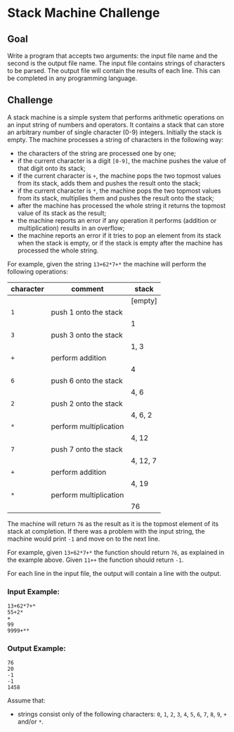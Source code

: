 # Stack Machine Challenge

## Goal

Write a program that accepts two arguments: the input file name and the second is the output file name.
The input file contains strings of characters to be parsed. The output file will contain the results of each line.
This can be completed in any programming language.

## Challenge

A stack machine is a simple system that performs arithmetic operations on an input string of numbers and operators. It contains a stack that can store an arbitrary number of single character (0-9) integers. Initially the stack is empty. The machine processes a string of characters in the following way:

- the characters of the string are processed one by one;
- if the current character is a digit `[0-9]`, the machine pushes the value of that digit onto its stack;
- if the current character is `+`, the machine pops the two topmost values from its stack, adds them and pushes the result onto the stack;
- if the current character is `*`, the machine pops the two topmost values from its stack, multiplies them and pushes the result onto the stack;
- after the machine has processed the whole string it returns the topmost value of its stack as the result;
- the machine reports an error if any operation it performs (addition or multiplication) results in an overflow;
- the machine reports an error if it tries to pop an element from its stack when the stack is empty, or if the stack is empty after the machine has processed the whole string.

For example, given the string `13+62*7+*` the machine will perform the following operations:

 character 	| comment                | stack
 -----------|------------------------|----------
            |                        | [empty]
 `1`        | push 1 onto the stack  |
            |                        | 1
 `3`        | push 3 onto the stack  |
            |                        | 1, 3
 `+`        | perform addition       |
            |                        | 4
 `6`        | push 6 onto the stack  |
            |                        | 4, 6
 `2`        | push 2 onto the stack  |
            |                        | 4, 6, 2
 `*`        | perform multiplication |
            |                        | 4, 12
 `7`        | push 7 onto the stack  |
            |                        | 4, 12, 7
 `+`        | perform addition       |
            |                        | 4, 19
 `*`        | perform multiplication |
            |                        | 76

The machine will return `76` as the result as it is the topmost element of its stack at completion. If there was a problem with the input string, the machine would print `-1` and move on to the next line.

For example, given `13+62*7+*` the function should return `76`, as explained in the example above. Given `11++` the function should return `-1`.

For each line in the input file, the output will contain a line with the output.

### Input Example:
```
13+62*7+*
55+2*
+
99
9999+**
```

### Output Example:
```
76
20
-1
-1
1458
```


Assume that:
- strings consist only of the following characters: `0`, `1`, `2`, `3`, `4`, `5`, `6`, `7`, `8`, `9`, `+` and/or `*`.
